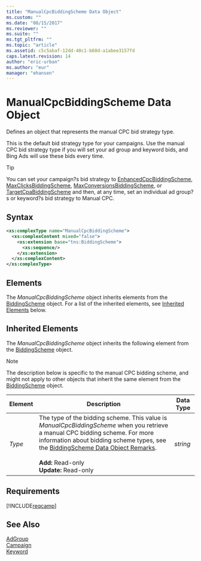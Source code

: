 ```yaml
---
title: "ManualCpcBiddingScheme Data Object"
ms.custom: ""
ms.date: "08/15/2017"
ms.reviewer: ""
ms.suite: ""
ms.tgt_pltfrm: ""
ms.topic: "article"
ms.assetid: c5c5abaf-12dd-40c1-b60d-a1abee3157fd
caps.latest.revision: 14
author: "eric-urban"
ms.author: "eur"
manager: "ehansen"
---
```

# ManualCpcBiddingScheme Data Object
Defines an object that represents the manual CPC bid strategy type. 

This is the default bid strategy type for your campaigns. Use the manual CPC bid strategy type if you will set your ad group and keyword bids, and Bing Ads will use these bids every time. 

> [!TIP]
> You can set your campaign?s bid strategy to [EnhancedCpcBiddingScheme](../campaign-api/enhancedcpcbiddingscheme-data-object.md), [MaxClicksBiddingScheme](../campaign-api/maxclicksbiddingscheme-data-object.md), [MaxConversionsBiddingScheme](../campaign-api/maxconversionsbiddingscheme-data-object.md), or [TargetCpaBiddingScheme](../campaign-api/targetcpabiddingscheme-data-object.md) and then, at any time, set an individual ad group?s or keyword?s bid strategy to Manual CPC.

## Syntax

```xml
<xs:complexType name="ManualCpcBiddingScheme">
  <xs:complexContent mixed="false">
    <xs:extension base="tns:BiddingScheme">
      <xs:sequence/>
    </xs:extension>
  </xs:complexContent>
</xs:complexType>
```

## <a name="Elements"></a>Elements
The *ManualCpcBiddingScheme* object inherits elements from the [BiddingScheme](../campaign-api/biddingscheme-data-object.md) object. For a list of the inherited elements, see [Inherited Elements](#inheritedelements) below.

## <a name="InheritedElements"></a>Inherited Elements
The *ManualCpcBiddingScheme* object inherits the following element from the [BiddingScheme](../campaign-api/biddingscheme-data-object.md) object. 

> [!NOTE]
> The description below is specific to the manual CPC bidding scheme, and might not apply to other objects that inherit the same element from the [BiddingScheme](../campaign-api/biddingscheme-data-object.md) object.

|Element|Description|Data Type|
|-----------|---------------|-------------|
|*Type*|The type of the bidding scheme. This value is *ManualCpcBiddingScheme* when you retrieve a manual CPC bidding scheme. For more information about bidding scheme types, see the [BiddingScheme Data Object Remarks](../campaign-api/biddingscheme-data-object.md#remarks).<br/><br/>**Add:** Read-only<br/>**Update:** Read-only|*string*|

## Requirements
[!INCLUDE[reqcamp](../campaign-api/includes/reqcamp.md)]
## See Also
[AdGroup](../campaign-api/adgroup-data-object.md)  
[Campaign](../campaign-api/campaign-data-object.md)  
[Keyword](../campaign-api/keyword-data-object.md)  
